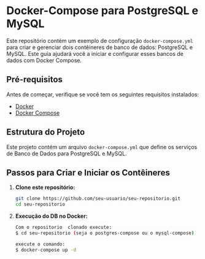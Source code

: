 # Docker-Compose para PostgreSQL e MySQL

Este repositório contém um exemplo de configuração `docker-compose.yml` para criar e gerenciar dois contêineres de banco de dados: PostgreSQL e MySQL. Este guia ajudará você a iniciar e configurar esses bancos de dados com Docker Compose.

## Pré-requisitos

Antes de começar, verifique se você tem os seguintes requisitos instalados:

- [Docker](https://docs.docker.com/get-docker/)
- [Docker Compose](https://docs.docker.com/compose/install/)

## Estrutura do Projeto

Este projeto contém um arquivo `docker-compose.yml` que define os serviços de Banco de Dados para PostgreSQL e MySQL.

## Passos para Criar e Iniciar os Contêineres

1. **Clone este repositório:**

   ```bash
   git clone https://github.com/seu-usuario/seu-repositorio.git
   cd seu-repositorio

2. **Execução do DB no Docker:**

    ```bash
    Com o repositorio  clonado execute:
    $ cd seu-repositorio (seja o postgres-compose ou o mysql-compose)

    execute o comando:
    $ docker-compose up -d


